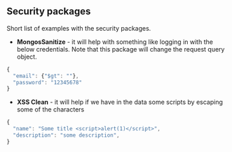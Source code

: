 ## Security packages

Short list of examples with the security packages.

- **MongosSanitize** - it will help with something like logging in with the below credentials. Note that this package will change the request query object.

```javascript
{
  "email": {"$gt": ""},
  "password": "12345678"
}
```

- **XSS Clean** - it will help if we have in the data some scripts by escaping some of the characters

```javascript
{
  "name": "Some title <script>alert(1)</script>",
  "description": "some description",
}
```
